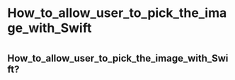 # How_to_allow_user_to_pick_the_image_with_Swift
#
## How_to_allow_user_to_pick_the_image_with_Swift?
#
